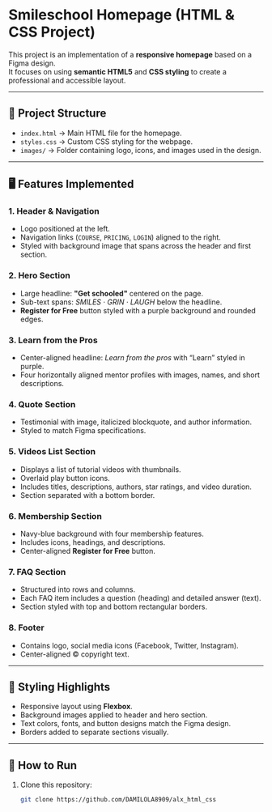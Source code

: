 # Smileschool Homepage (HTML & CSS Project)

This project is an implementation of a **responsive homepage** based on a Figma design.  
It focuses on using **semantic HTML5** and **CSS styling** to create a professional and accessible layout.

---

## 📂 Project Structure
- `index.html` → Main HTML file for the homepage.
- `styles.css` → Custom CSS styling for the webpage.
- `images/` → Folder containing logo, icons, and images used in the design.

---

## 🖥️ Features Implemented

### 1. **Header & Navigation**
- Logo positioned at the left.
- Navigation links (`COURSE`, `PRICING`, `LOGIN`) aligned to the right.
- Styled with background image that spans across the header and first section.

### 2. **Hero Section**
- Large headline: **"Get schooled"** centered on the page.
- Sub-text spans: *SMILES · GRIN · LAUGH* below the headline.
- **Register for Free** button styled with a purple background and rounded edges.

### 3. **Learn from the Pros**
- Center-aligned headline: *Learn from the pros* with “Learn” styled in purple.
- Four horizontally aligned mentor profiles with images, names, and short descriptions.

### 4. **Quote Section**
- Testimonial with image, italicized blockquote, and author information.
- Styled to match Figma specifications.

### 5. **Videos List Section**
- Displays a list of tutorial videos with thumbnails.
- Overlaid play button icons.
- Includes titles, descriptions, authors, star ratings, and video duration.
- Section separated with a bottom border.

### 6. **Membership Section**
- Navy-blue background with four membership features.
- Includes icons, headings, and descriptions.
- Center-aligned **Register for Free** button.

### 7. **FAQ Section**
- Structured into rows and columns.
- Each FAQ item includes a question (heading) and detailed answer (text).
- Section styled with top and bottom rectangular borders.

### 8. **Footer**
- Contains logo, social media icons (Facebook, Twitter, Instagram).
- Center-aligned © copyright text.

---

## 🎨 Styling Highlights
- Responsive layout using **Flexbox**.
- Background images applied to header and hero section.
- Text colors, fonts, and button designs match the Figma design.
- Borders added to separate sections visually.

---

## 🚀 How to Run
1. Clone this repository:
   ```bash
   git clone https://github.com/DAMILOLA8909/alx_html_css
